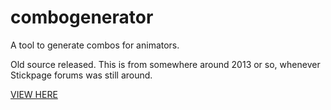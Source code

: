 # combogenerator
A tool to generate combos for animators.

Old source released. This is from somewhere around 2013 or so, whenever Stickpage forums was still around.


[VIEW HERE](https://gen3vra.github.io/combogenerator)

